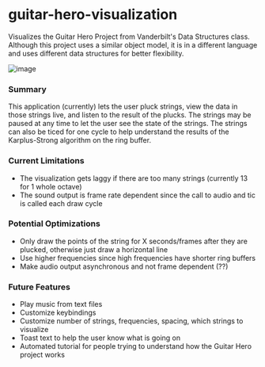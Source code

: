 # guitar-hero-visualization
Visualizes the Guitar Hero Project from Vanderbilt's Data Structures class.
Although this project uses a similar object model, it is in a different language and uses different data structures for better flexibility.

![image](https://user-images.githubusercontent.com/16727609/33507521-c82c8092-d6ba-11e7-9e91-d4aa5bc072cf.png)

### Summary
This application (currently) lets the user pluck strings, view the data in those strings live, and listen to the result of the plucks. The strings may be paused at any time to let the user see the state of the strings. The strings can also be ticed for one cycle to help understand the results of the Karplus-Strong algorithm on the ring buffer.

### Current Limitations
- The visualization gets laggy if there are too many strings (currently 13 for 1 whole octave)
- The sound output is frame rate dependent since the call to audio and tic is called each draw cycle

### Potential Optimizations
- Only draw the points of the string for X seconds/frames after they are plucked, otherwise just draw a horizontal line
- Use higher frequencies since high frequencies have shorter ring buffers
- Make audio output asynchronous and not frame dependent (??)

### Future Features
- Play music from text files
- Customize keybindings
- Customize number of strings, frequencies, spacing, which strings to visualize
- Toast text to help the user know what is going on
- Automated tutorial for people trying to understand how the Guitar Hero project works
